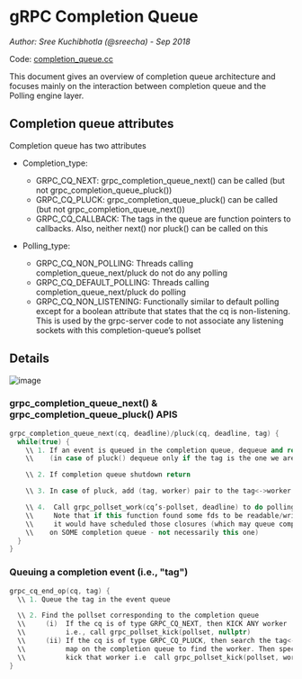 # gRPC Completion Queue

_Author: Sree Kuchibhotla (@sreecha) - Sep 2018_

Code: [completion_queue.cc](https://github.com/grpc/grpc/blob/v1.15.1/src/core/lib/surface/completion_queue.cc)

This document gives an overview of completion queue architecture and focuses mainly on the interaction between completion queue and the Polling engine layer.

## Completion queue attributes
Completion queue has two attributes

  - Completion_type:
    - GRPC_CQ_NEXT: grpc_completion_queue_next() can be called (but not grpc_completion_queue_pluck())
    - GRPC_CQ_PLUCK: grpc_completion_queue_pluck() can be called (but not grpc_completion_queue_next())
    - GRPC_CQ_CALLBACK: The tags in the queue are function pointers to callbacks. Also, neither next() nor pluck() can be called on this

  - Polling_type:
    - GRPC_CQ_NON_POLLING: Threads calling completion_queue_next/pluck do not do any polling
    - GRPC_CQ_DEFAULT_POLLING: Threads calling completion_queue_next/pluck do polling
    - GRPC_CQ_NON_LISTENING:  Functionally similar to default polling except for a boolean attribute that states that the cq is non-listening. This is used by the grpc-server code to not associate any listening sockets with this completion-queue’s pollset


## Details

![image](images/grpc-cq.png)


### **grpc\_completion\_queue\_next()** & **grpc_completion_queue_pluck()** APIS


``` C++
grpc_completion_queue_next(cq, deadline)/pluck(cq, deadline, tag) {
  while(true) {
    \\ 1. If an event is queued in the completion queue, dequeue and return
    \\    (in case of pluck() dequeue only if the tag is the one we are interested in)

    \\ 2. If completion queue shutdown return

    \\ 3. In case of pluck, add (tag, worker) pair to the tag<->worker map on the cq

    \\ 4.  Call grpc_pollset_work(cq’s-pollset, deadline) to do polling
    \\     Note that if this function found some fds to be readable/writable/error,
    \\     it would have scheduled those closures (which may queue completion events
    \\    on SOME completion queue - not necessarily this one)
  }
}
```

### Queuing a completion event (i.e., "tag")

``` C++
grpc_cq_end_op(cq, tag) {
  \\ 1. Queue the tag in the event queue

  \\ 2. Find the pollset corresponding to the completion queue
  \\     (i)  If the cq is of type GRPC_CQ_NEXT, then KICK ANY worker
  \\          i.e., call grpc_pollset_kick(pollset, nullptr)
  \\     (ii) If the cq is of type GRPC_CQ_PLUCK, then search the tag<->worker
  \\          map on the completion queue to find the worker. Then specifically
  \\          kick that worker i.e  call grpc_pollset_kick(pollset, worker)
}

```

